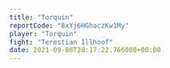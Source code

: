```yaml
---
title: "Torquin"
reportCode: "8xYj6HGhaczKw1My"
player: "Torquin"
fight: "Terestian Illhoof"
date: 2021-09-08T20:17:22.766000+00:00
---
```

